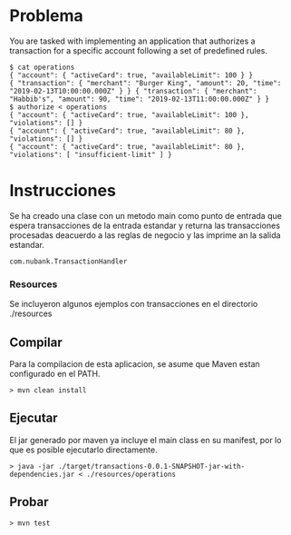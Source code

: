 # Problema

You are tasked with implementing an application that authorizes a transaction for a specific account following a set of predefined rules.

```
$ cat operations
{ "account": { "activeCard": true, "availableLimit": 100 } }
{ "transaction": { "merchant": "Burger King", "amount": 20, "time": "2019-02-13T10:00:00.000Z" } } { "transaction": { "merchant": "Habbib's", "amount": 90, "time": "2019-02-13T11:00:00.000Z" } }
$ authorize < operations
{ "account": { "activeCard": true, "availableLimit": 100 }, "violations": [] }
{ "account": { "activeCard": true, "availableLimit": 80 }, "violations": [] }
{ "account": { "activeCard": true, "availableLimit": 80 }, "violations": [ "insufficient-limit" ] }
```

# Instrucciones

Se ha creado una clase con un metodo main como punto de entrada que espera transacciones de la entrada estandar y returna las transacciones procesadas deacuerdo a las reglas de negocio y las imprime an la salida estandar.

```
com.nubank.TransactionHandler
```

### Resources

Se incluyeron algunos ejemplos con transacciones en el directorio ./resources

## Compilar

Para la compilacion de esta aplicacion, se asume que Maven estan configurado en el PATH.

```
> mvn clean install
```

## Ejecutar

El jar generado por maven ya incluye el main class en su manifest, por lo que es posible ejecutarlo directamente.

```
> java -jar ./target/transactions-0.0.1-SNAPSHOT-jar-with-dependencies.jar < ./resources/operations
```

## Probar

```
> mvn test
```
